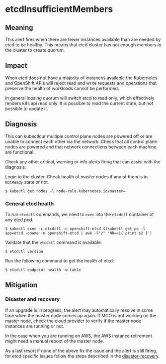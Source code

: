 # etcdInsufficientMembers

## Meaning

This alert fires when there are fewer instances available than are needed by
etcd to be healthy.
This means that etcd cluster has not enough members in the cluster to create quorum.

## Impact

When etcd does not have a majority of instances available the Kubernetes and
OpenShift APIs will reject read and write requests and operations that preserve
the health of workloads cannot be performed.

In general loosing quorum will switch etcd to read only, which effectively renders k8s api read only.
It is possible to read the current state, but not possible to update it.

## Diagnosis

This can kubectlcur multiple control plane nodes are powered off or are unable to
connect each other via the network. Check that all control plane nodes are
powered and that network connections between each machine are functional.

Check any other critical, warning or info alerts firing that can assist with the
diagnosis.

Login to the cluster. Check health of master nodes if any of them is in
`NotReady` state or not.

```shell
$ kubectl get nodes -l node-role.kubernetes.io/master=
```

### General etcd health

To run `etcdctl` commands, we need to `exec` into the `etcdctl` container of any
etcd pod.

```shell
$ kubectl exec -c etcdctl -n openshift-etcd $(kubectl get po -l app=etcd -oname -n openshift-etcd | awk -F"/" 'NR==1{ print $2 }')
```

Validate that the `etcdctl` command is available:

```shell
$ etcdctl version
```

Run the following command to get the health of etcd:

```shell
$ etcdctl endpoint health -w table
```

## Mitigation

### Disaster and recovery

If an upgrade is in progress, the alert may automatically resolve in some time
when the master node comes up again. If MCO is not working on the master node,
check the cloud provider to verify if the master node instances are running or not.

In the case when you are running on AWS, the AWS instance retirement might need
a manual reboot of the master node.

As a last resort if none of the above fix the issue and the alert is still
firing, for etcd specific issues follow the steps described in the
[disaster-recovery](https://docs.openshift.com/container-platform/4.7/backup_and_restore/control_plane_backup_and_restore/disaster_recovery/about-disaster-recovery.html).
